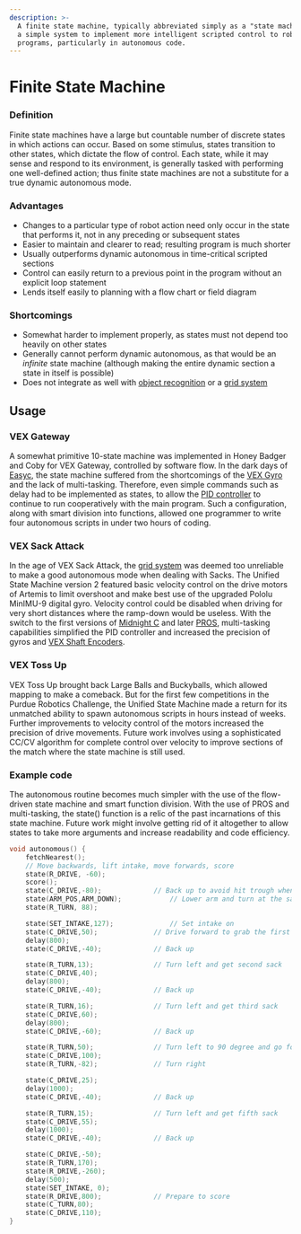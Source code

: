 ```yaml
---
description: >-
  A finite state machine, typically abbreviated simply as a "state machine", is
  a simple system to implement more intelligent scripted control to robot
  programs, particularly in autonomous code.
---
```


# Finite State Machine

### Definition

Finite state machines have a large but countable number of discrete states in which actions can occur. Based on some stimulus, states transition to other states, which dictate the flow of control. Each state, while it may sense and respond to its environment, is generally tasked with performing one well-defined action; thus finite state machines are not a substitute for a true dynamic autonomous mode.

### Advantages

* Changes to a particular type of robot action need only occur in the state that performs it, not in any preceding or subsequent states
* Easier to maintain and clearer to read; resulting program is much shorter
* Usually outperforms dynamic autonomous in time-critical scripted sections
* Control can easily return to a previous point in the program without an explicit loop statement
* Lends itself easily to planning with a flow chart or field diagram

### Shortcomings

* Somewhat harder to implement properly, as states must not depend too heavily on other states
* Generally cannot perform dynamic autonomous, as that would be an _infinite_ state machine \(although making the entire dynamic section a state in itself is possible\)
* Does not integrate as well with [object recognition](object-recognition/) or a [grid system](grid-system.md)

## Usage

### VEX Gateway

A somewhat primitive 10-state machine was implemented in Honey Badger and Coby for VEX Gateway, controlled by software flow. In the dark days of [Easyc](vex-programming-software/easyc.md), the state machine suffered from the shortcomings of the [VEX Gyro](../electronics/vex-electronics/vex-sensors/gyroscope.md) and the lack of multi-tasking. Therefore, even simple commands such as delay had to be implemented as states, to allow the [PID controller](https://phabricator.purduesigbots.com/w/pid_controller/) to continue to run cooperatively with the main program. Such a configuration, along with smart division into functions, allowed one programmer to write four autonomous scripts in under two hours of coding.

### VEX Sack Attack

In the age of VEX Sack Attack, the [grid system](grid-system.md) was deemed too unreliable to make a good autonomous mode when dealing with Sacks. The Unified State Machine version 2 featured basic velocity control on the drive motors of Artemis to limit overshoot and make best use of the upgraded Pololu MinIMU-9 digital gyro. Velocity control could be disabled when driving for very short distances where the ramp-down would be useless. With the switch to the first versions of [Midnight C](vex-programming-software/midnight-c.md) and later [PROS](vex-programming-software/pros/), multi-tasking capabilities simplified the PID controller and increased the precision of gyros and [VEX Shaft Encoders](../electronics/vex-electronics/vex-sensors/encoder.md).

### VEX Toss Up

VEX Toss Up brought back Large Balls and Buckyballs, which allowed mapping to make a comeback. But for the first few competitions in the Purdue Robotics Challenge, the Unified State Machine made a return for its unmatched ability to spawn autonomous scripts in hours instead of weeks. Further improvements to velocity control of the motors increased the precision of drive movements. Future work involves using a sophisticated CC/CV algorithm for complete control over velocity to improve sections of the match where the state machine is still used.

### Example code

The autonomous routine becomes much simpler with the use of the flow-driven state machine and smart function division. With the use of PROS and multi-tasking, the state\(\) function is a relic of the past incarnations of this state machine. Future work might involve getting rid of it altogether to allow states to take more arguments and increase readability and code efficiency.

```c
void autonomous() {
	fetchNearest();
	// Move backwards, lift intake, move forwards, score
	state(R_DRIVE, -60);
	score();
	state(C_DRIVE,-80);				// Back up to avoid hit trough when lowering arm
	state(ARM_POS,ARM_DOWN);			// Lower arm and turn at the same time
	state(R_TURN, 88);

	state(SET_INTAKE,127);				// Set intake on
	state(C_DRIVE,50);				// Drive forward to grab the first sack
	delay(800);
	state(C_DRIVE,-40);				// Back up

	state(R_TURN,13);				// Turn left and get second sack
	state(C_DRIVE,40);
	delay(800);
	state(C_DRIVE,-40);				// Back up

	state(R_TURN,16);				// Turn left and get third sack
	state(C_DRIVE,60);
	delay(800);
	state(C_DRIVE,-60);				// Back up

	state(R_TURN,50);				// Turn left to 90 degree and go forward
	state(C_DRIVE,100);
	state(R_TURN,-82);				// Turn right

	state(C_DRIVE,25);
	delay(1000);
	state(C_DRIVE,-40);				// Back up

	state(R_TURN,15);				// Turn left and get fifth sack
	state(C_DRIVE,55);
	delay(1000);
	state(C_DRIVE,-40);				// Back up

	state(C_DRIVE,-50);
	state(R_TURN,170);
	state(R_DRIVE,-260);
	delay(500);
	state(SET_INTAKE, 0);
	state(R_DRIVE,800);				// Prepare to score
	state(C_TURN,80);
	state(C_DRIVE,110);
}
```

